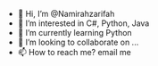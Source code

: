 - 👋 Hi, I’m @Namirahzarifah
- 👀 I’m interested in C#, Python, Java
- 🌱 I’m currently learning Python 
- 💞️ I’m looking to collaborate on ...
- 📫 How to reach me? email me 

<!---
Namirahzarifah/Namirahzarifah is a ✨ special ✨ repository because its `README.md` (this file) appears on your GitHub profile.
You can click the Preview link to take a look at your changes.
--->
